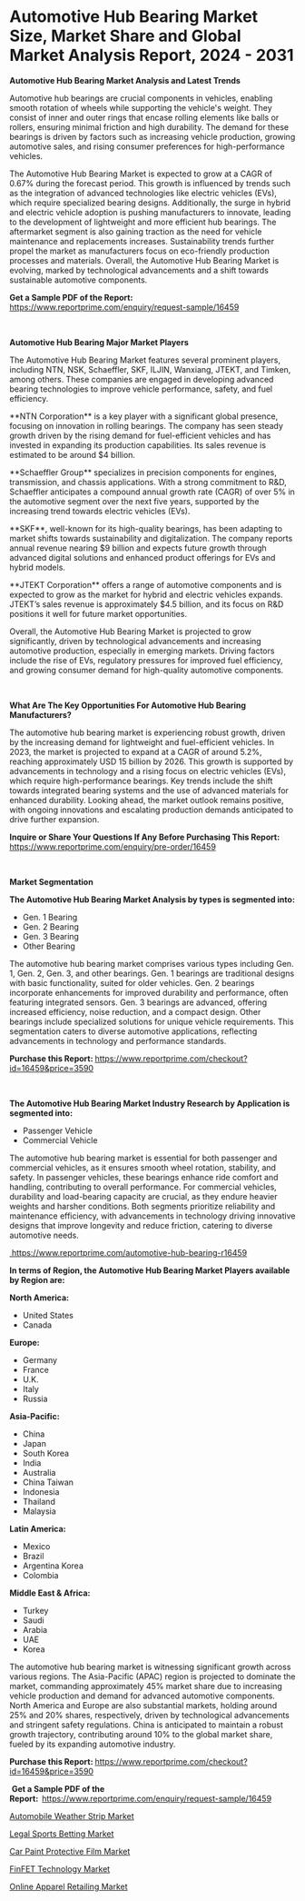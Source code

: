 <p><h1>Automotive Hub Bearing Market Size, Market Share and Global Market Analysis Report, 2024 - 2031</h1></p><p><strong>Automotive Hub Bearing Market Analysis and Latest Trends</strong></p>
<p><p>Automotive hub bearings are crucial components in vehicles, enabling smooth rotation of wheels while supporting the vehicle's weight. They consist of inner and outer rings that encase rolling elements like balls or rollers, ensuring minimal friction and high durability. The demand for these bearings is driven by factors such as increasing vehicle production, growing automotive sales, and rising consumer preferences for high-performance vehicles.</p><p>The Automotive Hub Bearing Market is expected to grow at a CAGR of 0.67% during the forecast period. This growth is influenced by trends such as the integration of advanced technologies like electric vehicles (EVs), which require specialized bearing designs. Additionally, the surge in hybrid and electric vehicle adoption is pushing manufacturers to innovate, leading to the development of lightweight and more efficient hub bearings. The aftermarket segment is also gaining traction as the need for vehicle maintenance and replacements increases. Sustainability trends further propel the market as manufacturers focus on eco-friendly production processes and materials. Overall, the Automotive Hub Bearing Market is evolving, marked by technological advancements and a shift towards sustainable automotive components.</p></p>
<p><strong>Get a Sample PDF of the Report:&nbsp;</strong> <a href="https://www.reportprime.com/enquiry/request-sample/16459?utm_campaign=16&utm_medium=2&utm_source=Github&utm_content=ia&utm_term=23112024&utm_id=automotive-hub-bearing">https://www.reportprime.com/enquiry/request-sample/16459</a></p>
<p>&nbsp;</p>
<p><strong>Automotive Hub Bearing Major Market Players</strong></p>
<p><p>The Automotive Hub Bearing Market features several prominent players, including NTN, NSK, Schaeffler, SKF, ILJIN, Wanxiang, JTEKT, and Timken, among others. These companies are engaged in developing advanced bearing technologies to improve vehicle performance, safety, and fuel efficiency. </p><p>**NTN Corporation** is a key player with a significant global presence, focusing on innovation in rolling bearings. The company has seen steady growth driven by the rising demand for fuel-efficient vehicles and has invested in expanding its production capabilities. Its sales revenue is estimated to be around $4 billion.</p><p>**Schaeffler Group** specializes in precision components for engines, transmission, and chassis applications. With a strong commitment to R&D, Schaeffler anticipates a compound annual growth rate (CAGR) of over 5% in the automotive segment over the next five years, supported by the increasing trend towards electric vehicles (EVs).</p><p>**SKF**, well-known for its high-quality bearings, has been adapting to market shifts towards sustainability and digitalization. The company reports annual revenue nearing $9 billion and expects future growth through advanced digital solutions and enhanced product offerings for EVs and hybrid models.</p><p>**JTEKT Corporation** offers a range of automotive components and is expected to grow as the market for hybrid and electric vehicles expands. JTEKT’s sales revenue is approximately $4.5 billion, and its focus on R&D positions it well for future market opportunities.</p><p>Overall, the Automotive Hub Bearing Market is projected to grow significantly, driven by technological advancements and increasing automotive production, especially in emerging markets. Driving factors include the rise of EVs, regulatory pressures for improved fuel efficiency, and growing consumer demand for high-quality automotive components.</p></p>
<p>&nbsp;</p>
<p><strong>What Are The Key Opportunities For Automotive Hub Bearing Manufacturers?</strong></p>
<p><p>The automotive hub bearing market is experiencing robust growth, driven by the increasing demand for lightweight and fuel-efficient vehicles. In 2023, the market is projected to expand at a CAGR of around 5.2%, reaching approximately USD 15 billion by 2026. This growth is supported by advancements in technology and a rising focus on electric vehicles (EVs), which require high-performance bearings. Key trends include the shift towards integrated bearing systems and the use of advanced materials for enhanced durability. Looking ahead, the market outlook remains positive, with ongoing innovations and escalating production demands anticipated to drive further expansion.</p></p>
<p><strong>Inquire or Share Your Questions If Any Before Purchasing This Report:</strong> <a href="https://www.reportprime.com/enquiry/pre-order/16459?utm_campaign=16&utm_medium=2&utm_source=Github&utm_content=ia&utm_term=23112024&utm_id=automotive-hub-bearing">https://www.reportprime.com/enquiry/pre-order/16459</a></p>
<p>&nbsp;</p>
<p><strong>Market Segmentation</strong></p>
<p><strong>The Automotive Hub Bearing Market Analysis by types is segmented into:</strong></p>
<p><ul><li>Gen. 1 Bearing</li><li>Gen. 2 Bearing</li><li>Gen. 3 Bearing</li><li>Other Bearing</li></ul></p>
<p><p>The automotive hub bearing market comprises various types including Gen. 1, Gen. 2, Gen. 3, and other bearings. Gen. 1 bearings are traditional designs with basic functionality, suited for older vehicles. Gen. 2 bearings incorporate enhancements for improved durability and performance, often featuring integrated sensors. Gen. 3 bearings are advanced, offering increased efficiency, noise reduction, and a compact design. Other bearings include specialized solutions for unique vehicle requirements. This segmentation caters to diverse automotive applications, reflecting advancements in technology and performance standards.</p></p>
<p><strong>Purchase this Report:&nbsp;</strong><a href="https://www.reportprime.com/checkout?id=16459&price=3590&utm_campaign=16&utm_medium=2&utm_source=Github&utm_content=ia&utm_term=23112024&utm_id=automotive-hub-bearing">https://www.reportprime.com/checkout?id=16459&price=3590</a></p>
<p>&nbsp;</p>
<p><strong>The Automotive Hub Bearing Market Industry Research by Application is segmented into:</strong></p>
<p><ul><li>Passenger Vehicle</li><li>Commercial Vehicle</li></ul></p>
<p><p>The automotive hub bearing market is essential for both passenger and commercial vehicles, as it ensures smooth wheel rotation, stability, and safety. In passenger vehicles, these bearings enhance ride comfort and handling, contributing to overall performance. For commercial vehicles, durability and load-bearing capacity are crucial, as they endure heavier weights and harsher conditions. Both segments prioritize reliability and maintenance efficiency, with advancements in technology driving innovative designs that improve longevity and reduce friction, catering to diverse automotive needs.</p></p>
<p><a href="https://www.reportprime.com/automotive-hub-bearing-r16459?utm_campaign=16&utm_medium=2&utm_source=Github&utm_content=ia&utm_term=23112024&utm_id=automotive-hub-bearing">&nbsp;https://www.reportprime.com/automotive-hub-bearing-r16459</a></p>
<p><strong>In terms of Region, the Automotive Hub Bearing Market Players available by Region are:</strong></p>
<p>
    <p> <strong> North America: </strong>
        <ul>
            <li>United States</li>
            <li>Canada</li>
        </ul>
        </p> 
    <p> <strong> Europe: </strong>
        <ul>
            <li>Germany</li>
            <li>France</li>
            <li>U.K.</li>
            <li>Italy</li>
            <li>Russia</li>
        </ul>
        </p> 
    <p> <strong> Asia-Pacific: </strong>
        <ul>
            <li>China</li>
            <li>Japan</li>
            <li>South Korea</li>
            <li>India</li>
            <li>Australia</li>
            <li>China Taiwan</li>
            <li>Indonesia</li>
            <li>Thailand</li>
            <li>Malaysia</li>
        </ul>
        </p> 
    <p> <strong> Latin America: </strong>
        <ul>
            <li>Mexico</li>
            <li>Brazil</li>
            <li>Argentina Korea</li>
            <li>Colombia</li>
        </ul>
        </p> 
    <p> <strong> Middle East & Africa: </strong>
        <ul>
            <li>Turkey</li>
            <li>Saudi</li>
            <li>Arabia</li>
            <li>UAE</li>
            <li>Korea</li>
        </ul>
    </p>
    </p>
<p><p>The automotive hub bearing market is witnessing significant growth across various regions. The Asia-Pacific (APAC) region is projected to dominate the market, commanding approximately 45% market share due to increasing vehicle production and demand for advanced automotive components. North America and Europe are also substantial markets, holding around 25% and 20% shares, respectively, driven by technological advancements and stringent safety regulations. China is anticipated to maintain a robust growth trajectory, contributing around 10% to the global market share, fueled by its expanding automotive industry.</p></p>
<p><strong>Purchase this Report: </strong><a href="https://www.reportprime.com/checkout?id=16459&price=3590&utm_campaign=16&utm_medium=2&utm_source=Github&utm_content=ia&utm_term=23112024&utm_id=automotive-hub-bearing">https://www.reportprime.com/checkout?id=16459&price=3590</a></p>
<p>&nbsp;<strong>Get a Sample PDF of the Report:&nbsp;&nbsp;</strong><a href="https://www.reportprime.com/enquiry/request-sample/16459?utm_campaign=16&utm_medium=2&utm_source=Github&utm_content=ia&utm_term=23112024&utm_id=automotive-hub-bearing">https://www.reportprime.com/enquiry/request-sample/16459</a></p>
<p><strong></strong></p>
<p><p><a href="https://github.com/JosephineMcguire65/Market-Research-Report-List-1/blob/main/automobile-weather-strip-market.md?utm_campaign=16&utm_medium=2&utm_source=Github&utm_content=ia&utm_term=23112024&utm_id=automotive-hub-bearing">Automobile Weather Strip Market</a></p><p><a href="https://issuu.com/reportprime-2/docs/legal-sports-betting-market-size-20_756ffd39ca43f7?utm_campaign=16&utm_medium=2&utm_source=Github&utm_content=ia&utm_term=23112024&utm_id=automotive-hub-bearing">Legal Sports Betting Market</a></p><p><a href="https://github.com/YashRP12/Market-Research-Report-List-6/blob/main/car-paint-protective-film-market.md?utm_campaign=16&utm_medium=2&utm_source=Github&utm_content=ia&utm_term=23112024&utm_id=automotive-hub-bearing">Car Paint Protective Film Market</a></p><p><a href="https://www.linkedin.com/pulse/sales-channel-penetration-market-opportunities-finfet-technology-temcc?utm_campaign=16&utm_medium=2&utm_source=Github&utm_content=ia&utm_term=23112024&utm_id=automotive-hub-bearing">FinFET Technology Market</a></p><p><a href="https://www.linkedin.com/pulse/future-assessment-forecast-global-online-apparel-retailing-market-n4m4c?utm_campaign=16&utm_medium=2&utm_source=Github&utm_content=ia&utm_term=23112024&utm_id=automotive-hub-bearing">Online Apparel Retailing Market</a></p></p>